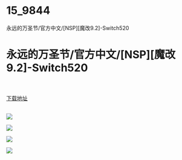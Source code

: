 # 15_9844
永远的万圣节/官方中文/[NSP][魔改9.2]-Switch520
# 永远的万圣节/官方中文/[NSP][魔改9.2]-Switch520
 <br/></br>
[下载地址](https://www.switch520.cc/article/9844 "下载地址")
<br/></br>

<p><span style="color: #ffffff;"><strong><img src="https://www.switch520.cc/muke_img/upload_art_editor_20210222-1_21a5ba675b1d965dc25212ba18a01f22.jpg"></strong></span></p>
<p><span style="color: #ffffff;"><strong><img src="https://www.switch520.cc/muke_img/upload_art_editor_20210222-1_195b57f9d7a42dc5f6dc2d5c03e619a5.jpg"></strong></span></p>
<p><span style="color: #ffffff;"><strong><img src="https://www.switch520.cc/muke_img/upload_art_editor_20210222-1_8662e1fe70a19486319692cf6cf364ef.jpg"></strong></span></p>
<p><span style="color: #ffffff;"><strong><img src="https://www.switch520.cc/muke_img/upload_art_editor_20210222-1_4bed7f9cc3101d7e2915d316a8267703.jpg">&nbsp;</strong></span></p>
<p><span style="color: #ffffff;"><strong>&nbsp;</strong></span></p>
